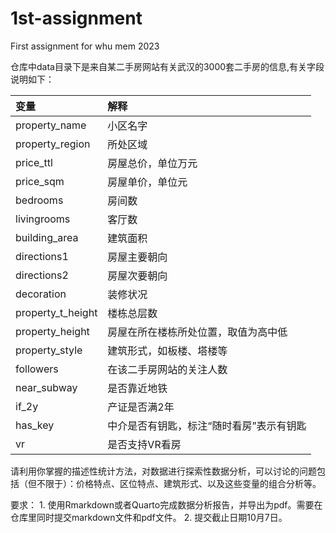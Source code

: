 # 1st-assignment

First assignment for whu mem 2023

仓库中data目录下是来自某二手房网站有关武汉的3000套二手房的信息,有关字段说明如下：

| 变量              | 解释                                     |
|:------------------|:-----------------------------------------|
| property_name     | 小区名字                                 |
| property_region   | 所处区域                                 |
| price_ttl         | 房屋总价，单位万元                       |
| price_sqm         | 房屋单价，单位元                         |
| bedrooms          | 房间数                                   |
| livingrooms       | 客厅数                                   |
| building_area     | 建筑面积                                 |
| directions1       | 房屋主要朝向                             |
| directions2       | 房屋次要朝向                             |
| decoration        | 装修状况                                 |
| property_t_height | 楼栋总层数                               |
| property_height   | 房屋在所在楼栋所处位置，取值为高中低     |
| property_style    | 建筑形式，如板楼、塔楼等                 |
| followers         | 在该二手房网站的关注人数                 |
| near_subway       | 是否靠近地铁                             |
| if_2y             | 产证是否满2年                            |
| has_key           | 中介是否有钥匙，标注“随时看房”表示有钥匙 |
| vr                | 是否支持VR看房                           |

请利用你掌握的描述性统计方法，对数据进行探索性数据分析，可以讨论的问题包括（但不限于）：价格特点、区位特点、建筑形式、以及这些变量的组合分析等。

要求： 1. 使用Rmarkdown或者Quarto完成数据分析报告，并导出为pdf。需要在仓库里同时提交markdown文件和pdf文件。 2. 提交截止日期10月7日。
